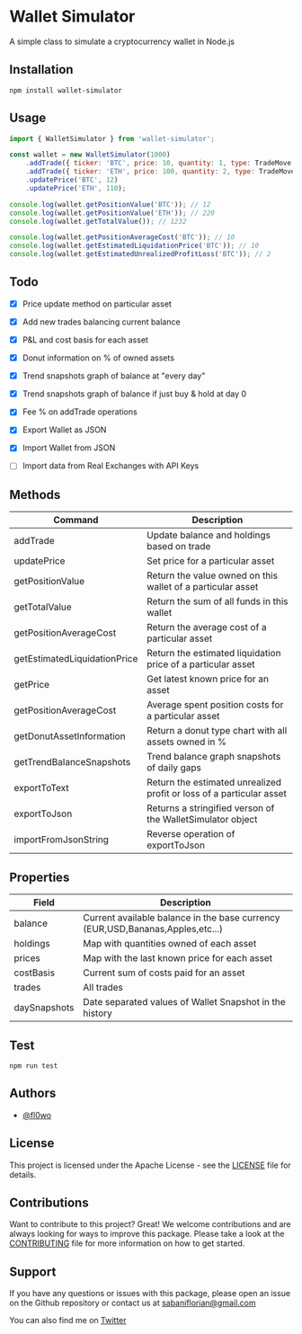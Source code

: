 # Wallet Simulator

A simple class to simulate a cryptocurrency wallet in Node.js

## Installation
```
npm install wallet-simulator
```

## Usage

```javascript
import { WalletSimulator } from 'wallet-simulator';

const wallet = new WalletSimulator(1000)
    .addTrade({ ticker: 'BTC', price: 10, quantity: 1, type: TradeMove.BUY })
    .addTrade({ ticker: 'ETH', price: 100, quantity: 2, type: TradeMove.BUY })
    .updatePrice('BTC', 12)
    .updatePrice('ETH', 110);

console.log(wallet.getPositionValue('BTC')); // 12
console.log(wallet.getPositionValue('ETH')); // 220
console.log(wallet.getTotalValue()); // 1232

console.log(wallet.getPositionAverageCost('BTC')); // 10
console.log(wallet.getEstimatedLiquidationPrice('BTC')); // 10
console.log(wallet.getEstimatedUnrealizedProfitLoss('BTC')); // 2
```


## Todo

- [x] Price update method on particular asset
- [x] Add new trades balancing current balance
- [x] P&L and cost basis for each asset
- [x] Donut information on % of owned assets
- [x] Trend snapshots graph of balance at "every day"
- [x] Trend snapshots graph of balance if just buy & hold at day 0
- [x] Fee % on addTrade operations
- [x] Export Wallet as JSON
- [x] Import Wallet from JSON

- [ ] Import data from Real Exchanges with API Keys


## Methods

| Command                      | Description                                                          |
|------------------------------|----------------------------------------------------------------------|
| addTrade                     | Update balance and holdings based on trade                           |
| updatePrice                  | Set price for a particular asset                                     |
| getPositionValue             | Return the value owned on this wallet of a particular asset          |
| getTotalValue                | Return the sum of all funds in this wallet                           |
| getPositionAverageCost       | Return the average cost of a particular asset                        |
| getEstimatedLiquidationPrice | Return the estimated liquidation price of a particular asset         |
| getPrice                     | Get latest known price for an asset                                  |
| getPositionAverageCost       | Average spent position costs for a particular asset                  |
| getDonutAssetInformation     | Return a donut type chart with all assets owned in %                 |
| getTrendBalanceSnapshots     | Trend balance graph snapshots of daily gaps                          |
| exportToText                 | Return the estimated unrealized profit or loss of a particular asset |
| exportToJson                 | Returns a stringified verson of the WalletSimulator object           |
| importFromJsonString         | Reverse operation of exportToJson                                    |


## Properties
| Field        | Description                                                                    |
|--------------|--------------------------------------------------------------------------------|
| balance      | Current available balance in the base currency (EUR,USD,Bananas,Apples,etc...) |
| holdings     | Map with quantities owned of each asset                                        |
| prices       | Map with the last known price for each asset                                   |
| costBasis    | Current sum of costs paid for an asset                                         |
| trades       | All trades                                                                     |
| daySnapshots | Date separated values of Wallet Snapshot in the history                        |

## Test
```
npm run test
```

## Authors

- [@fl0wo](https://www.github.com/fl0wo)


## License
This project is licensed under the Apache License - see the [LICENSE](https://github.com/fl0wo/wallet-simulator/blob/main/LICENSE) file for details.

## Contributions
Want to contribute to this project? Great! We welcome contributions and are always looking for ways to improve this package. Please take a look at the [CONTRIBUTING](https://github.com/fl0wo/wallet-simulator/blob/main/LICENSE) file for more information on how to get started.

## Support
If you have any questions or issues with this package, please open an issue on the Github repository or contact us at sabaniflorian@gmail.com

You can also find me on [Twitter](https://twitter.com/flof_fly)

